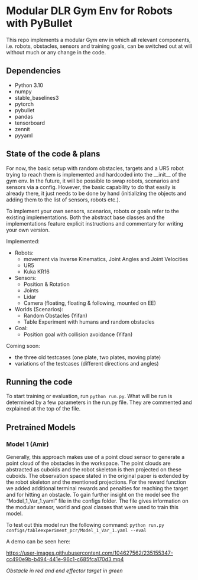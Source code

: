# Modular DLR Gym Env for Robots with PyBullet

This repo implements a modular Gym env in which all relevant components, i.e. robots, obstacles, sensors and training goals, can be switched out at will without much or any change in the code.

## Dependencies

- Python 3.10
- numpy
- stable_baselines3
- pytorch
- pybullet
- pandas
- tensorboard
- zennit
- pyyaml

## State of the code & plans

For now, the basic setup with random obstacles, targets and a UR5 robot trying to reach them is implemented and hardcoded into the \_\_init\_\_ of the gym env. In the future, it will be possible to swap robots, scenarios and sensors via a config.
However, the basic capability to do that easily is already there, it just needs to be done by hand (initializing the objects and adding them to the list of sensors, robots etc.).

To implement your own sensors, scenarios, robots or goals refer to the existing implementations. Both the abstract base classes and the implementations feature explicit instructions and commentary for writing your own version.

Implemented:
- Robots:
    - movement via Inverse Kinematics, Joint Angles and Joint Velocities
    - UR5
    - Kuka KR16
- Sensors:
    - Position & Rotation
    - Joints
    - Lidar
    - Camera (floating, floating & following, mounted on EE)
- Worlds (Scenarios):
    - Random Obstacles (Yifan)
    - Table Experiment with humans and random obstacles
- Goal:
    - Position goal with collision avoidance (Yifan)

Coming soon:
- the three old testcases (one plate, two plates, moving plate)
- variations of the testcases (different directions and angles)

## Running the code

To start training or evaluation, run ```python run.py```. What will be run is determined by a few parameters in the run.py file. They are commented and explained at the top of the file.

## Pretrained Models
### Model 1 (Amir)
Generally, this approach makes use of a point cloud sensor to generate a point cloud of the obstacles in the workspace. The point clouds are abstracted as cuboids and the robot skeleton is then projected on these cuboids. The observation space stated in the original paper is extended by the robot skeleton and the mentioned projections. For the reward function we added additional terminal rewards and penalties for reaching the target and for hitting an obstacle. 
To gain further insight on the model see the “Model_1_Var_1.yaml” file in the configs folder. The file gives information on the modular sensor, world and goal classes that were used to train this model.

To test out this model run the following command: 
```python run.py configs/tableexperiment_pcr/Model_1_Var_1.yaml --eval```

A demo can be seen here: 

https://user-images.githubusercontent.com/104627562/235155347-cc490e9b-b494-441e-96c1-c685fca170d3.mp4

*Obstacle in red and end effector target in green*

